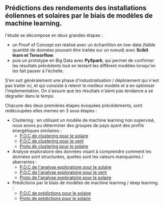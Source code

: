 ## Prédictions des rendements des installations éoliennes et solaires par le biais de modèles de machine learning.

l'étude se décompose en deux grandes étapes :
- un Proof of Concept est réalisé avec un échantillon en low-data (faible quantité de données pouvant être traitée sur un noeud) avec __Scikit learn et Tensorflow__.
- puis un prototype en Big Data avec __PySpark__, qui permet de confirmer les résultats précédents tout en testant les différent modèles lorsqu'on les fait passer à l'échelle.

S'en suit généralement une phase d'industrialisation / déploiement qui n'est pas traiter ici, et qui consiste à retenir le meilleur modèle et à en optimiser l'implementation. On s'assure que les résultats n'aient pas tendance a se dégrader dans le temps.

Chacune des deux premières étapes évoquées précédements, sont redécoupées elles memes en 3 sous étapes :
- Clustering : en utilisant un modèle de machine learning non supervisé, nous avons pu déterminer des groupes de pays ayant des profils énergétiques similaires : 
	- [P.O.C de clustering pour le solaire](https://github.com/obrunet/Big_Data_Renewable_energies/blob/master/05_machine_learning/02.POC.01_Solar_Clustering.ipynb)
	- [P.O.C de clustering pour le vent](https://github.com/obrunet/Big_Data_Renewable_energies/blob/master/05_machine_learning/02.POC.04_Wind_Clustering.ipynb)
	- [Proto de clustering  pour le solaire](https://github.com/obrunet/Big_Data_Renewable_energies/blob/master/05_machine_learning/03.PROTO.01_Solar_Clustering.ipynb)
- Analyse exploratoire des données visant à comprendre comment les données sont structurées, quelles sont les valeurs manquantes / aberrantes : 
	- [P.O.C de l'analyse exploratoire pour le solaire](https://github.com/obrunet/Big_Data_Renewable_energies/blob/master/05_machine_learning/02.POC.02_Solar_EDA)
	- [P.O.C de l'analyse exploratoire pour le vent](https://github.com/obrunet/Big_Data_Renewable_energies/blob/master/05_machine_learning/02.POC.05_Wind_EDA.ipynb)
	- [Proto de l'analyse exploratoire pour le solaire](https://github.com/obrunet/Big_Data_Renewable_energies/blob/master/05_machine_learning/03.PROTO.02_Solar_EDA.ipynb)
- Prédictions par le biais de modèles de machine learning / deep learning : 
	- [P.O.C de prédictions pour le solaire](https://github.com/obrunet/Big_Data_Renewable_energies/blob/master/05_machine_learning/02.POC.03_Solar_Predictions.ipynb)
	- [Proto de prédictions pour le solaire](https://github.com/obrunet/Big_Data_Renewable_energies/blob/master/05_machine_learning/03.PROTO.03_Solar_Predictions.ipynb)